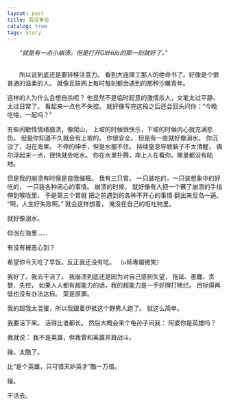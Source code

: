 ```yaml
---
layout: post
title: 我没事啦
catalog: true  
tags: Story
---
```


&emsp;&emsp;*“就是有一点小崩溃。但是打开GitHub的那一刻就好了。”*

<br/>
&emsp;&emsp;所以说到底还是要转移注意力。
看到大连理工那人的绝命书了。好像是个很普通的温柔的人。
就像互联网上每时每刻都会遇到的那种沙雕青年。

这样的人为什么会想自杀呢？
他显然不是临时起意的激情杀人，文笔太过平静、太过日常了。
看起来一点也不失控。
就好像写完这段之后还会回头问你：“今晚吃啥，一起吗？”

有些间歇性情绪崩溃，像爬山，
上坡的时候很快乐，下坡的时候内心就充满悲伤。
但是你知道不久就会有上坡的。
你很安全。
但是有一些就好像溺水。
你沉没了，泡在海里。
不停的伸手，但是水握不住。
持续窒息导致脑子不太清醒，
偶尔浮起来一点，很快就会呛水。
你在水里扑腾，岸上人在看你。哪里都没有陆地。

但是我的崩溃有时候是自我催眠。
我有三只胃。
一只装吃的，一只装想象中的好吃的，
一只装各种闹心的事情。
崩溃的时候，
就好像有人把一个蘸了崩溃的手指伸到喉咙里，
于是第三个胃就
把之前遇到的各种不开心的事情
翻出来反刍一遍。
“啊，人生好失败啊。”
就会这样想着，
淹没在自己的呕吐物里。

就好像溺水。

你泡在海里……

有没有被恶心到？

希望你今天吃了早饭。反正我还没有吃。
（u師專屬微笑）

我好了。我去干活了。
我崩溃到底还是因为对自己感到失望，
拖延、愚蠢、贪婪、失控，
如果人人都有超能力的话，我的超能力是一手好牌打稀烂。
目标得再低也没有办法达标。
菜是原罪。

我的超我太混蛋，所以我跟着伊抵这个野男人跑了。
就这么简单。

我要活下来。
活得比谁都长。
然后大概会来个龟孙子问我：
阿婆你是英雄吗？

我就说：
我不是英雄，但我曾和英雄并肩战斗。

操。太酷了。

比“是个英雄，只可惜天妒英才”酷一万倍。

操。

干活去。

<br/>
